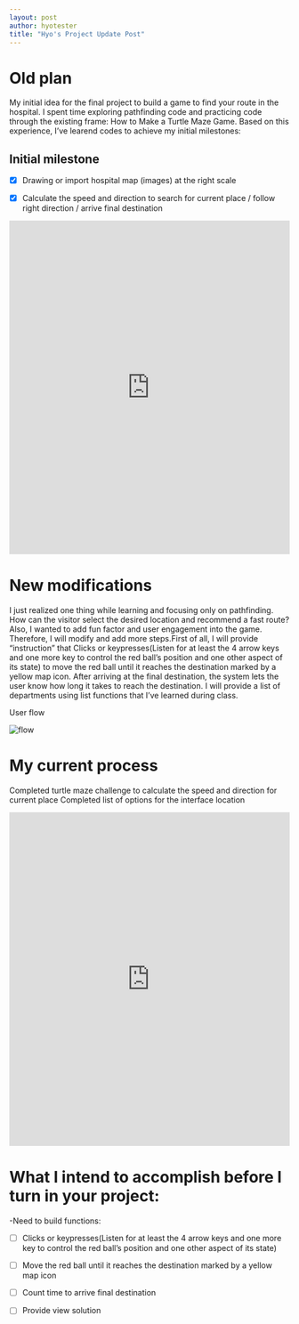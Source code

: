 ```yaml
---
layout: post
author: hyotester
title: "Hyo's Project Update Post"
---
```


# Old plan

My initial idea for the final project to build a game to find your route in the hospital. I spent time exploring pathfinding code and practicing code through the existing frame: How to Make a Turtle Maze Game. Based on this experience, I’ve learend codes to achieve my initial milestones: 

## Initial milestone

- [x] Drawing or import hospital map (images) at the right scale 
- [x] Calculate the speed and direction to search for current place / follow right direction / arrive final destination


<iframe src="https://trinket.io/embed/python/3779b6ba4f" width="100%" height="600" frameborder="0" marginwidth="0" marginheight="0" allowfullscreen></iframe>


# New modifications 

I just realized one thing while learning and focusing only on pathfinding. How can the visitor select the desired location and recommend a fast route? Also, I wanted to add fun factor and user engagement into the game. Therefore, I will modify and add more steps.First of all, I will provide “instruction” that Clicks or keypresses(Listen for at least the 4 arrow keys and one more key to control the red ball’s position and one other aspect of its state) to move the red ball until it reaches the destination marked by a yellow map icon.
After arriving at the final destination, the system lets the user know how long it takes to reach the destination. I will provide a list of departments using list functions that I’ve learned during class.

User flow

![flow](https://user-images.githubusercontent.com/89994799/204352880-0713c278-ee32-432e-9443-52e659fe50d1.png)


# My current process 

Completed turtle maze challenge to calculate the speed and direction for current place
Completed list of options for the interface location
<iframe src="https://trinket.io/embed/python/798ade83c8" width="100%" height="600" frameborder="0" marginwidth="0" marginheight="0" allowfullscreen></iframe>

# What I intend to accomplish before I turn in your project:
-Need to build functions:
- [ ] Clicks or keypresses(Listen for at least the 4 arrow keys and one more key to control the red ball’s position and one other aspect of its state)
- [ ] Move the red ball until it reaches the destination marked by a yellow map icon
- [ ] Count time to arrive final destination
- [ ] Provide view solution

